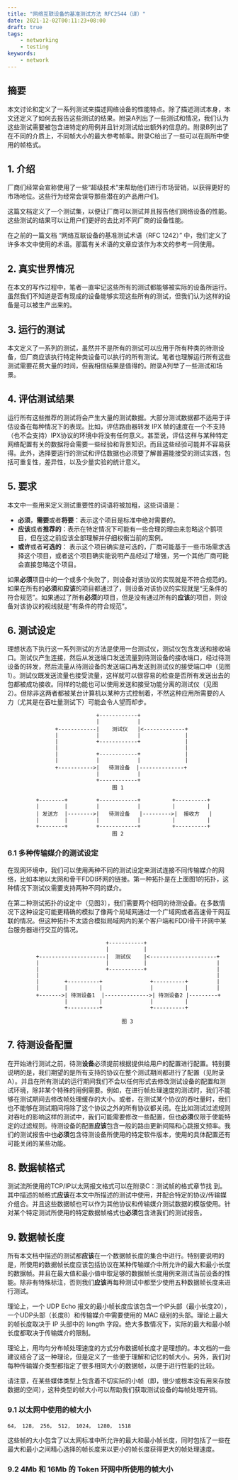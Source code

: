 ```yaml
---
title: "网络互联设备的基准测试方法 RFC2544（译）"
date: 2021-12-02T00:11:23+08:00
draft: true
tags:
    - networking
    - testing
keywords:
    - network
---
```


## 摘要

本文讨论和定义了一系列测试来描述网络设备的性能特点。除了描述测试本身，本文还定义了如何去报告这些测试的结果。附录A列出了一些测试和情况，我们认为这些测试需要被包含进特定的用例并且针对测试给出额外的信息的。附录B列出了在不同的介质上，不同帧大小的最大参考帧率。附录C给出了一些可以在厕所中使用的帧格式。

## 1. 介绍

厂商们经常会宣称使用了一些“超级技术”来帮助他们进行市场营销，以获得更好的市场地位。这些行为经常会误导那些潜在的产品用户们。

这篇文档定义了一个测试集，以便让厂商可以测试并且报告他们网络设备的性能。这些测试的结果可以让用户们更好的去比对不同厂商的设备性能。

在之前的一篇文档 “网络互联设备的基准测试术语（RFC 1242）” 中，我们定义了许多本文中使用的术语。那篇有关术语的文章应该作为本文的参考一同使用。

## 2. 真实世界情况

在本文的写作过程中，笔者一直牢记这些所有的测试都能够被实际的设备所运行。虽然我们不知道是否有现成的设备能够实现这些所有的测试，但我们认为这样的设备是可以被生产出来的。

## 3. 运行的测试

本文定义了一系列的测试，虽然并不是所有的测试可以应用于所有种类的待测设备，但厂商应该执行特定种类设备可以执行的所有测试。笔者也理解运行所有这些测试需要花费大量的时间，但我相信结果是值得的。附录A列举了一些测试和场景。

## 4. 评估测试结果

运行所有这些推荐的测试将会产生大量的测试数据。大部分测试数据都不适用于评估设备在每种情况下的表现。比如，评估路由器转发 IPX 帧的速度在一个不支持（也不会支持）IPX协议的环境中将没有任何意义。甚至说，评估这样与某种特定网络配置有关的数据将会需要一些经验和背景知识。而且这些经验可能并不容易获得。此外，选择要运行的测试和评估数据也必须要了解普遍能接受的测试实践，包括可重复性，差异性，以及少量实验的统计意义。

## 5. 要求

本文中一些用来定义测试重要性的词语将被加粗，这些词语是：
* **必须**，**需要**或者**将要**：表示这个项目是标准中绝对需要的。
* **应该**或者**推荐的**：表示在特定情况下可能有一些合理的理由来忽略这个鹅项目，但在这之前应该全部理解并仔细权衡当前的案例。
* **或许**或者**可选的**： 表示这个项目确实是可选的，厂商可能基于一些市场需求选择这个项目，或者这个项目确实能说明产品经过了增强，另一个其他厂商可能会直接忽略这个项目。

如果**必须**项目中的一个或多个失败了，则设备对该协议的实现就是不符合规范的。如果在所有的**必须**和**应该**的项目都通过了，则设备对该协议的实现就是“无条件的符合规范”。如果通过了所有**必须**的项目，但是没有通过所有的**应该**的项目，则设备对该协议的视线就是“有条件的符合规范”。

## 6. 测试设定

理想状态下执行这一系列测试的方法是使用一台测试仪，测试仪包含发送和接收端口。测试仪产生连接，然后从发送端口发送流量到待测设备的接收端口，经过待测设备的转发，然后流量从待测设备的发送端口再发送到测试仪的接受端口中（见图1）。测试仪既发送流量也接受流量，这样就可以很容易的检查是否所有发送出去的包都被成功接收。同样的功能也可以使用发送和接受功能分离的测试仪（见图2）。但除非这两者都被某台计算机以某种方式控制着，不然这种应用所需要的人力（尤其是在吞吐量测试下）可能会令人望而却步。

```text
                            +------------+
                            |            |
               +------------|    测试仪   |<-------------+
               |            |            |              |
               |            +------------+              |
               |                                        |
               |            +------------+              |
               |            |            |              |
               +----------->|   待测设备  |--------------+
                            |            |
                            +------------+
                                 图 1
```
```text
         +--------+         +------------+          +----------+
         |        |         |            |          |          |
         | 发送方  |-------->|   待测设备   |--------->|  接收方   |
         |        |         |            |          |          |
         +--------+         +------------+          +----------+
                                 图 2
```

### 6.1 多种传输媒介的测试设定

在现网环境中，我们可以使用两种不同的测试设定来测试连接不同传输媒介的网络，比如本地以太网和骨干FDDI环网的链接。第一种拓扑是在上面图1的拓扑，这种情况下测试仪需要支持两种不同的媒介。

在第二种测试拓扑的设定中（见图3），我们需要两个相同的待测设备。在多数情况下这种设定可能更精确的模拟了像两个局域网通过一个广域网或者高速骨干网互联的情况。但这种拓扑不太适合模拟局域网内的某个客户端和FDDI骨干环网中某台服务器进行交互的情况。

```text
                               +-----------+
                               |           |
         +---------------------|  测试仪    |<---------------------+
         |                     |           |                      |
         |                     +-----------+                      |
         |                                                        |
         |        +----------+               +----------+         |
         |        |          |               |          |         |
         +------->| 待测设备1  |-------------->| 待测设备2 |---------+
                  |          |               |          |
                  +----------+               +----------+

                                    图 3
```

## 7. 待测设备配置

在开始进行测试之前，待测**设备**必须提前根据提供给用户的配置进行配置。特别要说明的是，我们期望的是所有支持的协议在整个测试期间都进行了配置（见附录A）。并且在所有测试的运行期间我们不会以任何形式去修改测试设备的配置和测试环境，除非某个特殊的用例需要。例如，在进行帧处理速度的测试时，我们不能够在测试期间去修改帧处理缓存的大小。或者，在测试某个协议的吞吐量时，我们也不能够在测试期间将除了这个协议之外的所有协议都关闭。在比如测试过滤规则对吞吐的影响这样的测试中，我们可能需要修改一些配置，但也**必须**仅限于使能特定的过滤规则。待测设备的配置**应该**包含一般的路由更新间隔和心跳报文频率。我们的测试报告中也**必须**包含待测设备所使用的特定软件版本，使用的具体配置还有可能关闭的某些功能。

## 8. 数据帧格式

测试流所使用的TCP/IP以太网报文格式可以在附录C：测试帧的格式章节找 到。其中描述的帧格式**应该**在本文中所描述的测试中使用，并配合特定的协议/传输媒介组合。并且这些数据帧也可以作为其他协议和传输媒介测试数据的模版使用。针对某个特定测试所使用的特定数据帧格式也**必须**包含进我们的测试报告。

## 9. 数据帧长度

所有本文档中描述的测试都**应该**在一个数据帧长度的集合中进行。特别要说明的是，所使用的数据帧长度应该包括协议在某种传输媒介中所允许的最大和最小长度的数据帧。并且在最大值和最小值中取足够的数据帧长度用例来测试当前设备的性能。除非有特殊标注，否则我们**应该**再每种测试中都至少使用五种数据帧长度来进行测试。

理论上，一个 UDP Echo 报文的最小帧长度应该包含一个IP头部（最小长度20），一个UDP头部（长度8）和传输媒介中需要使用的 MAC 级别的头部。理论上最大的帧长度取决于 IP 头部中的 length 字段。绝大多数情况下，实际的最大和最小帧长度都取决于传输媒介的限制。

理论上，用均匀分布帧处理速度的方式分布数据帧长度才是理想的。本文档的一些建议结合了这一种理论，但是定义了一些便于理解和记忆的帧大小。另外，我们对每种传输媒介类型都指定了很多相同大小的数据帧，以便于进行性能的比较。

请注意，在某些媒体类型上包含着不切实际的小帧（即，很少或根本没有用来存放数据的空间），这种类型的帧大小可以帮助我们获取测试设备的每帧处理开销。

### 9.1 以太网中使用的帧大小

```text
64， 128， 256， 512， 1024， 1280， 1518
```
这些帧的大小包含了以太网标准中所允许的最大和最小帧长度，同时包括了一些在最大和最小之间精心选择的帧长度来以更小的帧长度获得更大的帧处理速度。

### 9.2 4Mb 和 16Mb 的 Token 环网中所使用的帧大小

